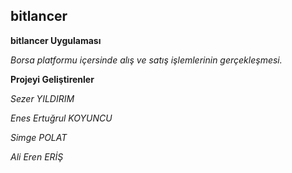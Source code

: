 ## bitlancer

**bitlancer Uygulaması**

*Borsa platformu içersinde alış ve satış işlemlerinin gerçekleşmesi.*

**Projeyi Geliştirenler**

*Sezer YILDIRIM*

*Enes Ertuğrul KOYUNCU*

*Simge POLAT*

*Ali Eren ERİŞ*
